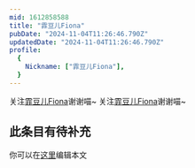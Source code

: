 ```yaml
---
mid: 1612858588
title: "霏豆儿Fiona"
pubDate: "2024-11-04T11:26:46.790Z"
updatedDate: "2024-11-04T11:26:46.790Z"
profile:
  {
    Nickname: ["霏豆儿Fiona"],
  }
---
```


关注[霏豆儿Fiona](https://space.bilibili.com/1612858588)谢谢喵~ 关注[霏豆儿Fiona](https://space.bilibili.com/1612858588)谢谢喵~

## 此条目有待补充
你可以在[这里](https://github.com/Yuhanawa/VTuber.ICU-Content/edit/master/v/霏豆儿Fiona/index.md)编辑本文
